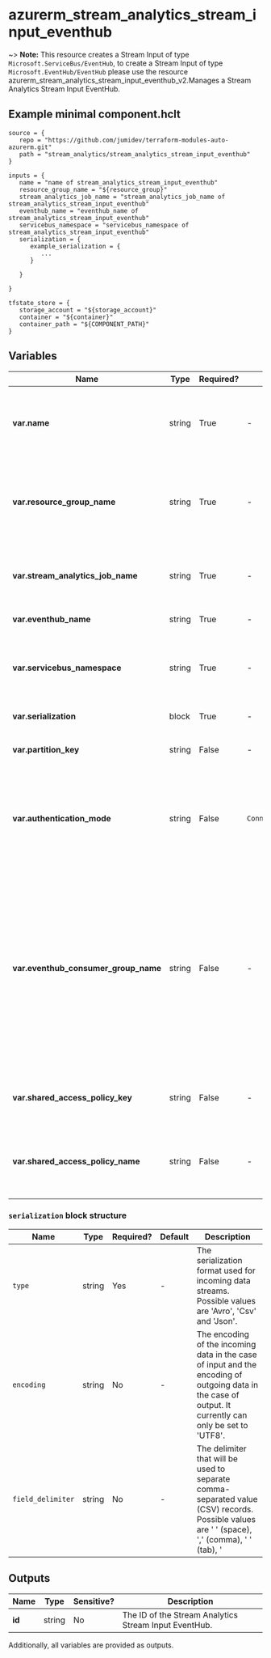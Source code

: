 # azurerm_stream_analytics_stream_input_eventhub

~> **Note:** This resource creates a Stream Input of type `Microsoft.ServiceBus/EventHub`, to create a Stream Input of type `Microsoft.EventHub/EventHub` please use the resource azurerm_stream_analytics_stream_input_eventhub_v2.Manages a Stream Analytics Stream Input EventHub.

## Example minimal component.hclt

```hcl
source = {
   repo = "https://github.com/jumidev/terraform-modules-auto-azurerm.git" 
   path = "stream_analytics/stream_analytics_stream_input_eventhub" 
}

inputs = {
   name = "name of stream_analytics_stream_input_eventhub" 
   resource_group_name = "${resource_group}" 
   stream_analytics_job_name = "stream_analytics_job_name of stream_analytics_stream_input_eventhub" 
   eventhub_name = "eventhub_name of stream_analytics_stream_input_eventhub" 
   servicebus_namespace = "servicebus_namespace of stream_analytics_stream_input_eventhub" 
   serialization = {
      example_serialization = {
         ...
      }
  
   }
 
}

tfstate_store = {
   storage_account = "${storage_account}" 
   container = "${container}" 
   container_path = "${COMPONENT_PATH}" 
}

```

## Variables

| Name | Type | Required? |  Default  |  possible values |  Description |
| ---- | ---- | --------- |  ----------- | ----------- | ----------- |
| **var.name** | string | True | -  |  -  |  The name of the Stream Input EventHub. Changing this forces a new resource to be created. | 
| **var.resource_group_name** | string | True | -  |  -  |  The name of the Resource Group where the Stream Analytics Job exists. Changing this forces a new resource to be created. | 
| **var.stream_analytics_job_name** | string | True | -  |  -  |  The name of the Stream Analytics Job. Changing this forces a new resource to be created. | 
| **var.eventhub_name** | string | True | -  |  -  |  The name of the Event Hub. | 
| **var.servicebus_namespace** | string | True | -  |  -  |  The namespace that is associated with the desired Event Hub, Service Bus Queue, Service Bus Topic, etc. | 
| **var.serialization** | block | True | -  |  -  |  A `serialization` block. | 
| **var.partition_key** | string | False | -  |  -  |  The property the input Event Hub has been partitioned by. | 
| **var.authentication_mode** | string | False | `ConnectionString`  |  `Msi`, `ConnectionString`  |  The authentication mode for the Stream Output. Possible values are `Msi` and `ConnectionString`. Defaults to `ConnectionString`. | 
| **var.eventhub_consumer_group_name** | string | False | -  |  -  |  The name of an Event Hub Consumer Group that should be used to read events from the Event Hub. Specifying distinct consumer group names for multiple inputs allows each of those inputs to receive the same events from the Event Hub. If not set the input will use the Event Hub's default consumer group. | 
| **var.shared_access_policy_key** | string | False | -  |  -  |  The shared access policy key for the specified shared access policy. | 
| **var.shared_access_policy_name** | string | False | -  |  -  |  The shared access policy name for the Event Hub, Service Bus Queue, Service Bus Topic, etc. | 

### `serialization` block structure

| Name | Type | Required? | Default | Description |
| ---- | ---- | --------- | ------- | ----------- |
| `type` | string | Yes | - | The serialization format used for incoming data streams. Possible values are 'Avro', 'Csv' and 'Json'. |
| `encoding` | string | No | - | The encoding of the incoming data in the case of input and the encoding of outgoing data in the case of output. It currently can only be set to 'UTF8'. |
| `field_delimiter` | string | No | - | The delimiter that will be used to separate comma-separated value (CSV) records. Possible values are ' ' (space), ',' (comma), '	' (tab), '|' (pipe) and ';'. |



## Outputs

| Name | Type | Sensitive? | Description |
| ---- | ---- | --------- | --------- |
| **id** | string | No  | The ID of the Stream Analytics Stream Input EventHub. | 

Additionally, all variables are provided as outputs.
